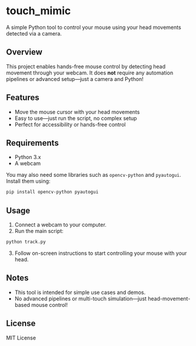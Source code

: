 # touch_mimic

A simple Python tool to control your mouse using your head movements detected via a camera.

## Overview

This project enables hands-free mouse control by detecting head movement through your webcam. It does **not** require any automation pipelines or advanced setup—just a camera and Python!

## Features

- Move the mouse cursor with your head movements
- Easy to use—just run the script, no complex setup
- Perfect for accessibility or hands-free control

## Requirements

- Python 3.x
- A webcam

You may also need some libraries such as `opencv-python` and `pyautogui`. Install them using:

```bash
pip install opencv-python pyautogui
```

## Usage

1. Connect a webcam to your computer.
2. Run the main script:

```bash
python track.py
```

3. Follow on-screen instructions to start controlling your mouse with your head.

## Notes

- This tool is intended for simple use cases and demos.
- No advanced pipelines or multi-touch simulation—just head-movement-based mouse control!

## License

MIT License
